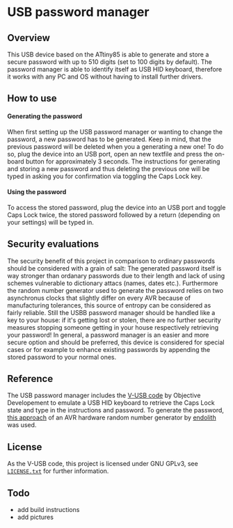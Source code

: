 # USB password manager
## Overview
This USB device based on the ATtiny85 is able to generate and store a secure password with up to 510 digits (set to 100 digits by default). The password manager is able to identify itself as USB HID keyboard, therefore it works with any PC and OS without having to install further drivers.

## How to use
#### Generating the password
When first setting up the USB password manager or wanting to change the password, a new password has to be generated. Keep in mind, that the previous password will be deleted when you a generating a new one! To do so, plug the device into an USB port, open an new textfile and press the on-board button for approximately 3 seconds. The instructions for generating and storing a new password and thus deleting the previous one will be typed in asking you for confirmation via toggling the Caps Lock key.

#### Using the password
To access the stored password, plug the device into an USB port and toggle Caps Lock twice, the stored password followed by a return (depending on your settings) will be typed in.

## Security evaluations
The security benefit of this project in comparison to ordinary passwords should be considered with a grain of salt: The generated password itself is way stronger than ordanary passwords due to their length and lack of using schemes vulnerable to dictionary attacs (names, dates etc.). Furthermore the random number generator used to generate the password relies on two asynchronus clocks that slightly differ on every AVR because of manufacturing tolerances, this source of entropy can be considered as fairly reliable. Still the USBB password manager should be handled like a key to your house: if it's getting lost or stolen, there are no further security measures stopping someone getting in your house respectively retrieving your password! In general, a password manager is an easier and more secure option and should be preferred, this device is considered for special cases or for example to enhance existing passwords by appending the stored password to your normal ones.

## Reference
The USB password manager includes the [V-USB code](https://www.obdev.at/products/vusb/) by Objective Developement to emulate a USB HID keyboard to retrieve the Caps Lock state and type in the instructions and password. To generate the password, [this approach](https://gist.github.com/endolith/2568571) of an AVR hardware random number generator by [endolith](https://github.com/endolith) was used.

## License
As the V-USB code, this project is licensed under GNU GPLv3, see [`LICENSE.txt`](LICENSE.txt) for further information.

## Todo
- add build instructions
- add pictures

